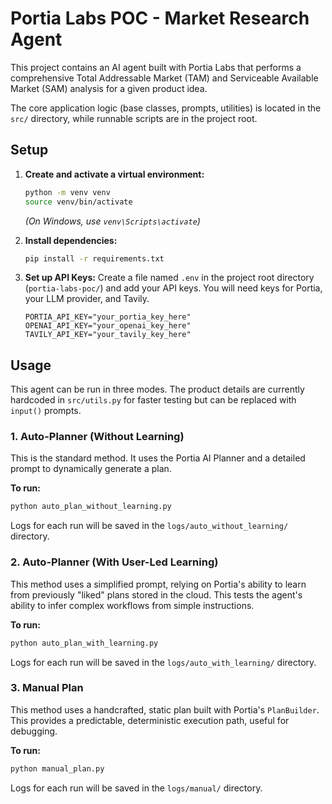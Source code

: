 # Portia Labs POC - Market Research Agent

This project contains an AI agent built with Portia Labs that performs a comprehensive Total Addressable Market (TAM) and Serviceable Available Market (SAM) analysis for a given product idea.

The core application logic (base classes, prompts, utilities) is located in the `src/` directory, while runnable scripts are in the project root.

## Setup

1.  **Create and activate a virtual environment:**
    ```bash
    python -m venv venv
    source venv/bin/activate
    ```
    *(On Windows, use `venv\Scripts\activate`)*

2.  **Install dependencies:**
    ```bash
    pip install -r requirements.txt
    ```

3.  **Set up API Keys:**
    Create a file named `.env` in the project root directory (`portia-labs-poc/`) and add your API keys. You will need keys for Portia, your LLM provider, and Tavily.

    ```
    PORTIA_API_KEY="your_portia_key_here"
    OPENAI_API_KEY="your_openai_key_here"
    TAVILY_API_KEY="your_tavily_key_here"
    ```

## Usage

This agent can be run in three modes. The product details are currently hardcoded in `src/utils.py` for faster testing but can be replaced with `input()` prompts.

### 1. Auto-Planner (Without Learning)
This is the standard method. It uses the Portia AI Planner and a detailed prompt to dynamically generate a plan.

**To run:**
```bash
python auto_plan_without_learning.py
```
Logs for each run will be saved in the `logs/auto_without_learning/` directory.

### 2. Auto-Planner (With User-Led Learning)
This method uses a simplified prompt, relying on Portia's ability to learn from previously "liked" plans stored in the cloud. This tests the agent's ability to infer complex workflows from simple instructions.

**To run:**
```bash
python auto_plan_with_learning.py
```
Logs for each run will be saved in the `logs/auto_with_learning/` directory.

### 3. Manual Plan
This method uses a handcrafted, static plan built with Portia's `PlanBuilder`. This provides a predictable, deterministic execution path, useful for debugging.

**To run:**
```bash
python manual_plan.py
```
Logs for each run will be saved in the `logs/manual/` directory.
